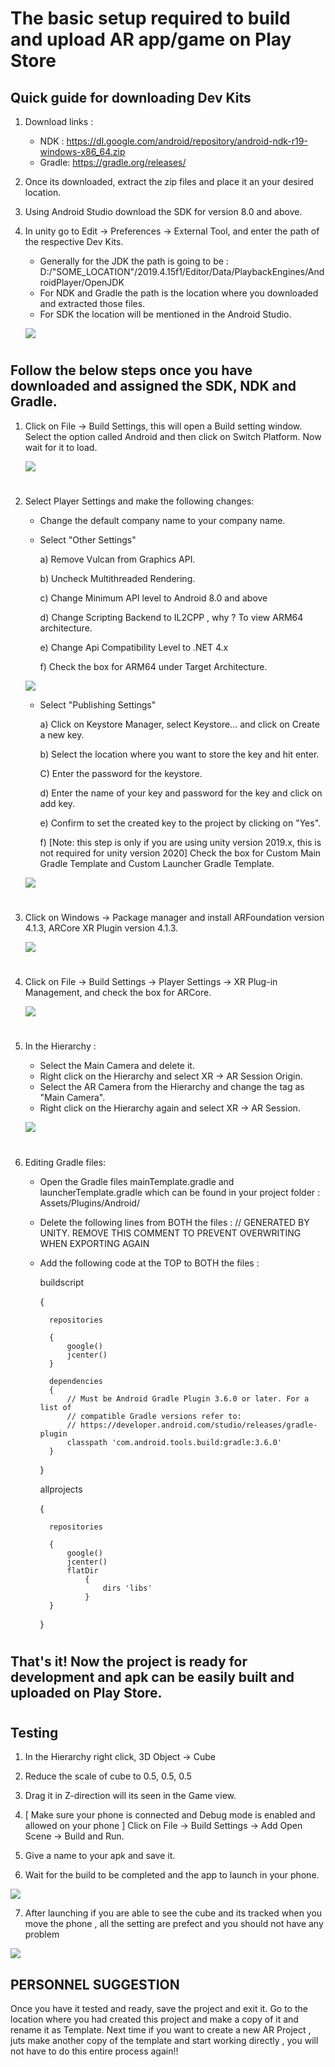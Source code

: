 # The basic setup required to build and upload AR app/game on Play Store 

## Quick guide for downloading Dev Kits

1) Download links :
    - NDK : https://dl.google.com/android/repository/android-ndk-r19-windows-x86_64.zip
    - Gradle: https://gradle.org/releases/

2) Once its downloaded, extract the zip files and place it an your desired location.

3) Using Android Studio download the SDK for version 8.0 and above.

4) In unity go to Edit -> Preferences -> External Tool, and enter the path of the respective Dev Kits.
    - Generally for the JDK the path is going to be : D:/"SOME_LOCATION"/2019.4.15f1/Editor/Data/PlaybackEngines/AndroidPlayer/OpenJDK 
    - For NDK and Gradle the path is the location where you downloaded and extracted those files.
    - For SDK the location will be mentioned in the Android Studio. 

    ![](Img_and_Vid/1.png) 

#
## Follow the below steps once you have downloaded and assigned the SDK, NDK and Gradle.

1)	Click on File -> Build Settings, this will open a Build setting window. Select the option called Android and then click on Switch Platform. Now wait for it to load.

    ![](Img_and_Vid/Step1.gif)
#
2) Select Player Settings and make the following changes:
    -  Change the default company name to your company name.
    -  Select "Other Settings" 

        a) Remove Vulcan from Graphics API.

        b) Uncheck Multithreaded Rendering.

        c) Change Minimum API level to Android 8.0 and above 

        d) Change Scripting Backend to IL2CPP , why ? To view ARM64 architecture.

        e) Change Api Compatibility Level to .NET 4.x

        f) Check the box for ARM64 under Target Architecture.

    ![](Img_and_Vid/Step2.gif)

    - Select "Publishing Settings"

        a) Click on Keystore Manager, select Keystore... and click on Create a new key.

        b) Select the location where you want to store the key and hit enter.

        C) Enter the password for the keystore.

        d) Enter the name of your key and password for the key and click on add key.

        e) Confirm to set the created key to the project by clicking on "Yes".

        f) [Note: this step is only if you are using unity version 2019.x, this is not required for unity version 2020] Check the box for Custom Main Gradle Template and Custom Launcher Gradle Template.

    ![](Img_and_Vid/Step3.gif)
#
3) Click on Windows -> Package manager and install ARFoundation version 4.1.3, ARCore XR Plugin version 4.1.3.

    ![](Img_and_Vid/Step4.gif)

#
4) Click on File -> Build Settings -> Player Settings -> XR Plug-in Management, and check the box for ARCore.

    ![](Img_and_Vid/Step5.gif)
#
5) In the Hierarchy :
    - Select the Main Camera and delete it.
    - Right click on the Hierarchy and select XR -> AR Session Origin.
    - Select the AR Camera from the Hierarchy and change the tag as "Main Camera".
    - Right click on the Hierarchy again and select XR -> AR Session.

    ![](Img_and_Vid/Step6.gif)
#
6) Editing Gradle files: 
    - Open the Gradle files mainTemplate.gradle and launcherTemplate.gradle which can be found in your project folder : Assets/Plugins/Android/
    - Delete the following lines from BOTH the files : // GENERATED BY UNITY. REMOVE THIS COMMENT TO PREVENT OVERWRITING WHEN EXPORTING AGAIN
    - Add the following code at the TOP to BOTH the files :

        buildscript 
        
        {

            repositories 

            {
                google()
                jcenter()
            }
    
            dependencies 
            {
                // Must be Android Gradle Plugin 3.6.0 or later. For a list of
                // compatible Gradle versions refer to:
                // https://developer.android.com/studio/releases/gradle-plugin
                classpath 'com.android.tools.build:gradle:3.6.0'
            }
        }

        allprojects 

        {

            repositories 
            
            {
                google()
                jcenter()
                flatDir 
                    {
                        dirs 'libs'
                    }
            }
        }

#

## That's it! Now the project is ready for development and apk can be easily built and uploaded on Play Store.

#

## Testing

1) In the Hierarchy right click, 3D Object -> Cube 

2) Reduce the scale of cube to 0.5, 0.5, 0.5

3) Drag it in Z-direction will its seen in the Game view.

4) [ Make sure your phone is connected and Debug mode is enabled and allowed on your phone ] Click on File -> Build Settings -> Add Open Scene -> Build and Run.

5) Give a name to your apk and save it.

6) Wait for the build to be completed and the app to launch in your phone.

![](Img_and_Vid/Step7.gif)

7) After launching if you are able to see the cube and its tracked when you move the phone , all the setting are prefect and you should not have any problem 

![](Img_and_Vid/Step8.gif)

## PERSONNEL SUGGESTION

Once you have it tested and ready, save the project and exit it.
Go to the location where you had created this project and make a copy of it and rename it as Template.
Next time if you want to create a new AR Project , juts make another copy of the template and start working directly , you will not have to do this entire process again!! 
